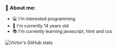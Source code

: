 ### 📌 About me:

- 💻 I'm interested programming
- 📅 I'm currently 14 years old
- 📚 I'm currently learning javascript, html and css

![Victor's GitHub stats](https://github-readme-stats.vercel.app/api?username=VictorrLK&show_icons=true&theme=dark)
